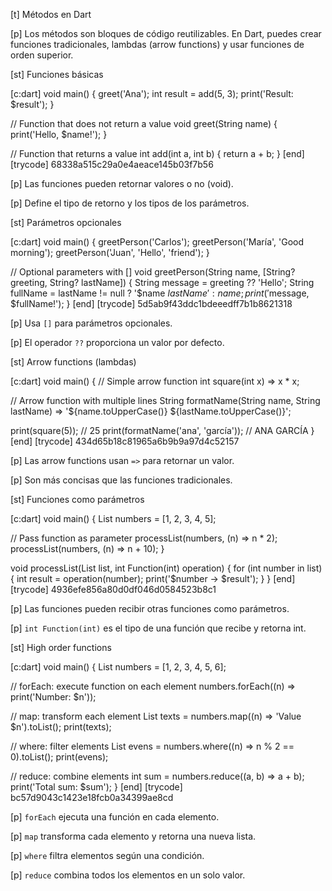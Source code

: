 [t] Métodos en Dart

[p]
Los métodos son bloques de código reutilizables. En Dart, puedes crear funciones tradicionales, lambdas (arrow functions) y usar funciones de orden superior.

[st] Funciones básicas




[c:dart]
void main() {
  greet('Ana');
  int result = add(5, 3);
  print('Result: $result');
}

// Function that does not return a value
void greet(String name) {
  print('Hello, $name!');
}

// Function that returns a value
int add(int a, int b) {
  return a + b;
}
[end]
[trycode] 68338a515c29a0e4aeace145b03f7b56


[p]
Las funciones pueden retornar valores o no (void).

[p]
Define el tipo de retorno y los tipos de los parámetros.

[st] Parámetros opcionales

[c:dart]
void main() {
  greetPerson('Carlos');
  greetPerson('María', 'Good morning');
  greetPerson('Juan', 'Hello', 'friend');
}

// Optional parameters with []
void greetPerson(String name, [String? greeting, String? lastName]) {
  String message = greeting ?? 'Hello';
  String fullName = lastName != null ? '$name $lastName' : name;
  print('$message, $fullName!');
}
[end]
[trycode] 5d5ab9f43ddc1bdeeedff7b1b8621318

[p]
Usa `[]` para parámetros opcionales.

[p]
El operador `??` proporciona un valor por defecto.

[st] Arrow functions (lambdas)

[c:dart]
void main() {
  // Simple arrow function
  int square(int x) => x * x;
  
  // Arrow function with multiple lines
  String formatName(String name, String lastName) => 
    '${name.toUpperCase()} ${lastName.toUpperCase()}';
  
  print(square(5)); // 25
  print(formatName('ana', 'garcía')); // ANA GARCÍA
}
[end]
[trycode] 434d65b18c81965a6b9b9a97d4c52157

[p]
Las arrow functions usan `=>` para retornar un valor.

[p]
Son más concisas que las funciones tradicionales.

[st] Funciones como parámetros

[c:dart]
void main() {
  List<int> numbers = [1, 2, 3, 4, 5];
  
  // Pass function as parameter
  processList(numbers, (n) => n * 2);
  processList(numbers, (n) => n + 10);
}

void processList(List<int> list, int Function(int) operation) {
  for (int number in list) {
    int result = operation(number);
    print('$number -> $result');
  }
}
[end]
[trycode] 4936efe856a80d0df046d0584523b8c1

[p]
Las funciones pueden recibir otras funciones como parámetros.

[p]
`int Function(int)` es el tipo de una función que recibe y retorna int.

[st] High order functions

[c:dart]
void main() {
  List<int> numbers = [1, 2, 3, 4, 5, 6];
  
  // forEach: execute function on each element
  numbers.forEach((n) => print('Number: $n'));
  
  // map: transform each element
  List<String> texts = numbers.map((n) => 'Value $n').toList();
  print(texts);
  
  // where: filter elements
  List<int> evens = numbers.where((n) => n % 2 == 0).toList();
  print(evens);
  
  // reduce: combine elements
  int sum = numbers.reduce((a, b) => a + b);
  print('Total sum: $sum');
}
[end]
[trycode] bc57d9043c1423e18fcb0a34399ae8cd

[p]
`forEach` ejecuta una función en cada elemento.

[p]
`map` transforma cada elemento y retorna una nueva lista.

[p]
`where` filtra elementos según una condición.

[p]
`reduce` combina todos los elementos en un solo valor. 